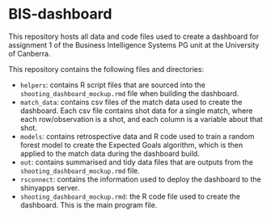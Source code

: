 # BIS-dashboard
This repository hosts all data and code files used to create a dashboard for assignment 1 of the Business Intelligence Systems PG unit at the University of Canberra. 

This repository contains the following files and directories:

- `helpers`: contains R script files that are sourced into the `shooting_dashboard_mockup.rmd` file when building the dashboard.
- `match_data`: contains csv files of the match data used to create the dashboard. Each csv file contains shot data for a single match, where each row/observation is a shot, and each column is a variable about that shot. 
- `models`: contains retrospective data and R code used to train a random forest model to create the Expected Goals algorithm, which is then applied to the match data during the dashboard build. 
- `out`: contains summarised and tidy data files that are outputs from the `shooting_dashboard_mockup.rmd` file. 
- `rsconnect`: contains the information used to deploy the dashboard to the shinyapps server. 
- `shooting_dashboard_mockup.rmd`: the R code file used to create the dashboard. This is the main program file. 
